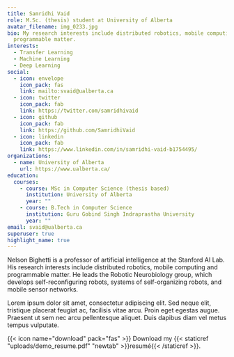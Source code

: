 ```yaml
---
title: Samridhi Vaid
role: M.Sc. (thesis) student at University of Alberta
avatar_filename: img_0233.jpg
bio: My research interests include distributed robotics, mobile computing and
  programmable matter.
interests:
  - Transfer Learning
  - Machine Learning
  - Deep Learning
social:
  - icon: envelope
    icon_pack: fas
    link: mailto:svaid@ualberta.ca
  - icon: twitter
    icon_pack: fab
    link: https://twitter.com/samridhivaid
  - icon: github
    icon_pack: fab
    link: https://github.com/SamridhiVaid
  - icon: linkedin
    icon_pack: fab
    link: https://www.linkedin.com/in/samridhi-vaid-b1754495/
organizations:
  - name: University of Alberta
    url: https://www.ualberta.ca/
education:
  courses:
    - course: MSc in Computer Science (thesis based)
      institution: University of Alberta
      year: ""
    - course: B.Tech in Computer Science
      institution: Guru Gobind Singh Indraprastha University
      year: ""
email: svaid@ualberta.ca
superuser: true
highlight_name: true
---
```


Nelson Bighetti is a professor of artificial intelligence at the Stanford AI Lab. His research interests include distributed robotics, mobile computing and programmable matter. He leads the Robotic Neurobiology group, which develops self-reconfiguring robots, systems of self-organizing robots, and mobile sensor networks.

Lorem ipsum dolor sit amet, consectetur adipiscing elit. Sed neque elit, tristique placerat feugiat ac, facilisis vitae arcu. Proin eget egestas augue. Praesent ut sem nec arcu pellentesque aliquet. Duis dapibus diam vel metus tempus vulputate.

{{< icon name="download" pack="fas" >}} Download my {{< staticref "uploads/demo_resume.pdf" "newtab" >}}resumé{{< /staticref >}}.
